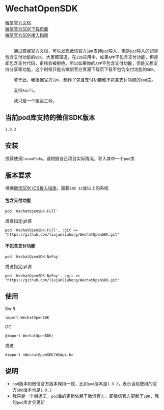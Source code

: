 # WechatOpenSDK
<div>
<a href="https://developers.weixin.qq.com/doc/oplatform/Mobile_App/Resource_Center_Homepage.html">微信官方文档</a>
</div>
<div>
<a href="https://developers.weixin.qq.com/doc/oplatform/Downloads/iOS_Resource.html">微信官方SDK下载页面</a>
</div>
<div>
<a href="https://developers.weixin.qq.com/doc/oplatform/Mobile_App/Access_Guide/iOS.html">微信官方SDK接入指南</a>
</div>
<br>

&emsp;&emsp;通过查阅官方文档，可以发现微信官方`SDK`支持`pod`导入，但是`pod`导入的却是包含支付功能的`SDK`。大家都知道，在`iOS`应用中，如果`APP`不包含支付功能，但是却包含支付代码，审核会被拒绝。所以如果你的`APP`不包含支付功能，但是又想支持分享等功能，这个时候只能去微信官方资源下载页下载不包含支付功能的`SDK`。<br>

&emsp;&emsp;鉴于此，我根据官方`SDK`，制作了包含支付功能和不包含支付功能的`pod`库。<br>

&emsp;&emsp;支持`Swift`。<br>

&emsp;&emsp;我只是一个搬运工😄。

## 当前pod库支持的微信SDK版本
```
1.9.2
```

## 安装
推荐使用`CocoaPods`。请根据自己项目实际情况，导入其中一个`pod`库

## 版本要求
根据[微信SDK iOS接入指南](https://developers.weixin.qq.com/doc/oplatform/Mobile_App/Access_Guide/iOS.html)，需要`iOS 12`或以上的系统

#### 包含支付功能
```
pod 'WechatOpenSDK-Full'
```

或者指定git源
```
pod 'WechatOpenSDK-Full', :git => "https://github.com/liujunliuhong/WechatOpenSDK.git"

```

#### 不包含支付功能
```
pod 'WechatOpenSDK-NoPay'
```

或者指定git源
```
pod 'WechatOpenSDK-NoPay', :git => "https://github.com/liujunliuhong/WechatOpenSDK.git"
```

## 使用
Swift
```
import WechatOpenSDK
```

OC
```
@import WechatOpenSDK;
```

或者
```
#import <WechatOpenSDK/WXApi.h>
```

## 说明
- `pod`版本和微信官方版本保持一致，比如`pod`版本是`1.9.2`，表示当前使用的官方`SDK`版本也是`1.9.2`
- 我只是一个搬运工，`pod`库的更新依赖于微信官方，即微信官方更新了`SDK`，我的`pod`库才会更新
